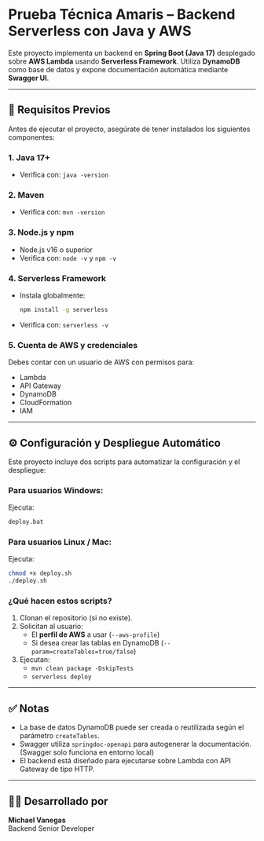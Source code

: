 # Prueba Técnica Amaris – Backend Serverless con Java y AWS

Este proyecto implementa un backend en **Spring Boot (Java 17)** desplegado sobre **AWS Lambda** usando **Serverless Framework**. Utiliza **DynamoDB** como base de datos y expone documentación automática mediante **Swagger UI**.

---

## 🚀 Requisitos Previos

Antes de ejecutar el proyecto, asegúrate de tener instalados los siguientes componentes:

### 1. Java 17+
- Verifica con: `java -version`

### 2. Maven
- Verifica con: `mvn -version`

### 3. Node.js y npm
- Node.js v16 o superior
- Verifica con: `node -v` y `npm -v`

### 4. Serverless Framework
- Instala globalmente:
  ```bash
  npm install -g serverless
  ```
- Verifica con: `serverless -v`

### 5. Cuenta de AWS y credenciales
Debes contar con un usuario de AWS con permisos para:
- Lambda
- API Gateway
- DynamoDB
- CloudFormation
- IAM


---

## ⚙️ Configuración y Despliegue Automático

Este proyecto incluye dos scripts para automatizar la configuración y el despliegue:

### Para usuarios **Windows**:

Ejecuta:

```bash
deploy.bat
```

### Para usuarios **Linux / Mac**:

Ejecuta:

```bash
chmod +x deploy.sh
./deploy.sh
```

### ¿Qué hacen estos scripts?
1. Clonan el repositorio (si no existe).
2. Solicitan al usuario:
   - El **perfil de AWS** a usar (`--aws-profile`)
   - Si desea crear las tablas en DynamoDB (`--param=createTables=true/false`)
3. Ejecutan:
   - `mvn clean package -DskipTests`
   - `serverless deploy`

---

## ✅ Notas

- La base de datos DynamoDB puede ser creada o reutilizada según el parámetro `createTables`.
- Swagger utiliza `springdoc-openapi` para autogenerar la documentación. (Swagger solo funciona en entorno local)
- El backend está diseñado para ejecutarse sobre Lambda con API Gateway de tipo HTTP.

---

## 👨‍💻 Desarrollado por

**Michael Vanegas**  
Backend Senior Developer  
